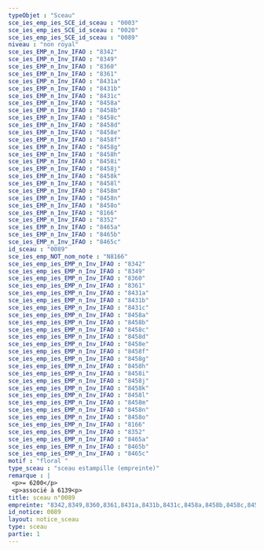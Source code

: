 ```yaml
---
typeObjet : "Sceau"
sce_ies_emp_ies_SCE_id_sceau : "0003"
sce_ies_emp_ies_SCE_id_sceau : "0020"
sce_ies_emp_ies_SCE_id_sceau : "0089"
niveau : "non royal"
sce_ies_EMP_n_Inv_IFAO : "8342"
sce_ies_EMP_n_Inv_IFAO : "8349"
sce_ies_EMP_n_Inv_IFAO : "8360"
sce_ies_EMP_n_Inv_IFAO : "8361"
sce_ies_EMP_n_Inv_IFAO : "8431a"
sce_ies_EMP_n_Inv_IFAO : "8431b"
sce_ies_EMP_n_Inv_IFAO : "8431c"
sce_ies_EMP_n_Inv_IFAO : "8458a"
sce_ies_EMP_n_Inv_IFAO : "8458b"
sce_ies_EMP_n_Inv_IFAO : "8458c"
sce_ies_EMP_n_Inv_IFAO : "8458d"
sce_ies_EMP_n_Inv_IFAO : "8458e"
sce_ies_EMP_n_Inv_IFAO : "8458f"
sce_ies_EMP_n_Inv_IFAO : "8458g"
sce_ies_EMP_n_Inv_IFAO : "8458h"
sce_ies_EMP_n_Inv_IFAO : "8458i"
sce_ies_EMP_n_Inv_IFAO : "8458j"
sce_ies_EMP_n_Inv_IFAO : "8458k"
sce_ies_EMP_n_Inv_IFAO : "8458l"
sce_ies_EMP_n_Inv_IFAO : "8458m"
sce_ies_EMP_n_Inv_IFAO : "8458n"
sce_ies_EMP_n_Inv_IFAO : "8458o"
sce_ies_EMP_n_Inv_IFAO : "8166"
sce_ies_EMP_n_Inv_IFAO : "8352"
sce_ies_EMP_n_Inv_IFAO : "8465a"
sce_ies_EMP_n_Inv_IFAO : "8465b"
sce_ies_EMP_n_Inv_IFAO : "8465c"
id_sceau : "0089"
sce_ies_emp_NOT_nom_note : "N8166"
sce_ies_emp_ies_EMP_n_Inv_IFAO : "8342"
sce_ies_emp_ies_EMP_n_Inv_IFAO : "8349"
sce_ies_emp_ies_EMP_n_Inv_IFAO : "8360"
sce_ies_emp_ies_EMP_n_Inv_IFAO : "8361"
sce_ies_emp_ies_EMP_n_Inv_IFAO : "8431a"
sce_ies_emp_ies_EMP_n_Inv_IFAO : "8431b"
sce_ies_emp_ies_EMP_n_Inv_IFAO : "8431c"
sce_ies_emp_ies_EMP_n_Inv_IFAO : "8458a"
sce_ies_emp_ies_EMP_n_Inv_IFAO : "8458b"
sce_ies_emp_ies_EMP_n_Inv_IFAO : "8458c"
sce_ies_emp_ies_EMP_n_Inv_IFAO : "8458d"
sce_ies_emp_ies_EMP_n_Inv_IFAO : "8458e"
sce_ies_emp_ies_EMP_n_Inv_IFAO : "8458f"
sce_ies_emp_ies_EMP_n_Inv_IFAO : "8458g"
sce_ies_emp_ies_EMP_n_Inv_IFAO : "8458h"
sce_ies_emp_ies_EMP_n_Inv_IFAO : "8458i"
sce_ies_emp_ies_EMP_n_Inv_IFAO : "8458j"
sce_ies_emp_ies_EMP_n_Inv_IFAO : "8458k"
sce_ies_emp_ies_EMP_n_Inv_IFAO : "8458l"
sce_ies_emp_ies_EMP_n_Inv_IFAO : "8458m"
sce_ies_emp_ies_EMP_n_Inv_IFAO : "8458n"
sce_ies_emp_ies_EMP_n_Inv_IFAO : "8458o"
sce_ies_emp_ies_EMP_n_Inv_IFAO : "8166"
sce_ies_emp_ies_EMP_n_Inv_IFAO : "8352"
sce_ies_emp_ies_EMP_n_Inv_IFAO : "8465a"
sce_ies_emp_ies_EMP_n_Inv_IFAO : "8465b"
sce_ies_emp_ies_EMP_n_Inv_IFAO : "8465c"
motif : "floral "
type_sceau : "sceau estampille (empreinte)"
remarque : |
 <p>= 6200</p>
 <p>associé à 6139<p>
title: sceau n°0089
empreinte: "8342,8349,8360,8361,8431a,8431b,8431c,8458a,8458b,8458c,8458d,8458e,8458f,8458g,8458h,8458i,8458j,8458k,8458l,8458m,8458n,8458o,8166,8352,8465a,8465b,8465c"
id_notice: 0089
layout: notice_sceau
type: sceau
partie: 1
---
```

